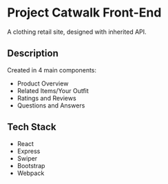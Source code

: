 # Project Catwalk Front-End
A clothing retail site, designed with inherited API.

## Description
Created in 4 main components:
- Product Overview
- Related Items/Your Outfit
- Ratings and Reviews
- Questions and Answers

## Tech Stack
- React
- Express
- Swiper
- Bootstrap
- Webpack